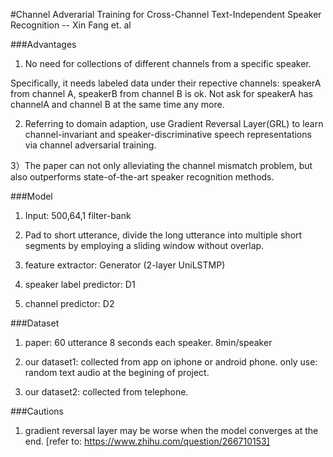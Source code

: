 #Channel Adverarial Training for Cross-Channel Text-Independent Speaker Recognition -- Xin Fang et. al

###Advantages

1) No need for collections of different channels from a specific speaker. 
 
 Specifically, it needs labeled data under their repective channels: speakerA from channel A, speakerB from channel B is ok. Not ask for speakerA has channelA and channel B at the same time any more.

2) Referring to domain adaption, use Gradient Reversal Layer(GRL) to learn channel-invariant and speaker-discriminative speech representations via channel adversarial training.


3）The paper can not only alleviating the channel mismatch problem, but also outperforms state-of-the-art speaker recognition methods.


###Model
1) Input: 500,64,1  filter-bank

2) Pad to short utterance, divide the long utterance into multiple short segments by employing a sliding window without overlap.

3) feature extractor: Generator (2-layer UniLSTMP)

4) speaker label predictor: D1

5) channel predictor: D2


###Dataset
1) paper: 60 utterance 8 seconds each speaker. 8min/speaker

2) our dataset1: collected from app on iphone or android phone. only use: random text audio at the begining of project. 

3) our dataset2: collected from telephone.



###Cautions

1) gradient reversal layer may be worse when the model converges at the end.  [refer to: https://www.zhihu.com/question/266710153]

